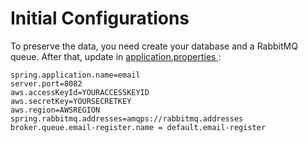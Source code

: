 # Initial Configurations

To preserve the data, you need create your database and a RabbitMQ queue. After that, update in <a href="https://github.com/Venicode/ms-email/blob/master/src/main/resources/application.properties"> application.properties </a>:

```
spring.application.name=email
server.port=8082
aws.accessKeyId=YOURACCESSKEYID
aws.secretKey=YOURSECRETKEY
aws.region=AWSREGION
spring.rabbitmq.addresses=amqps://rabbitmq.addresses
broker.queue.email-register.name = default.email-register
```

